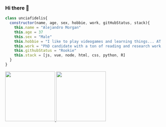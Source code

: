### Hi there 👋
```javascript
class unciafidelis{
  constructor(name, age, sex, hobbie, work, gitHubStatus, stack){
    this.name = "Alejandro Morgan"
    this.age = 37
    this.sex = "Male"
    this.hobbie = "I like to play videogames and learning things... AT THE SAME TIME"
    this.work = "PhD candidate with a ton of reading and research work <- i love my PhD!"
    this.githubStatus = "Rookie"
    this.stack = [js, vue, node, html, css, python, R]
  }
}
```

<a href="https://github.com/unciafidelis">
  <img height="160em" src="https://github-readme-stats.vercel.app/api?username=unciafidelis">
  <img height="160em" src="https://github-readme-stats.vercel.app/api/top-langs/?username=unciafidelis">
</a>
